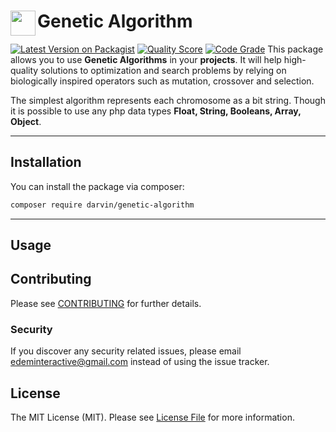 <h1>
    <img align="left" align="bottom" width="40" height="40" src="resources/images/icons/icon.png" />
    Genetic Algorithm
</h1>

[![Latest Version on Packagist](https://img.shields.io/packagist/v/darvin/genetic-algorithm.svg?style=flat-square)](https://packagist.org/packages/darvin/genetic-algorithm)
[![Quality Score](https://www.code-inspector.com/project/5217/score/svg)](https://frontend.code-inspector.com/public/project/5217/genetic-algorithm/dashboard)
[![Code Grade](https://www.code-inspector.com/project/5217/status/svg)](https://frontend.code-inspector.com/public/project/5217/genetic-algorithm/dashboard)
This package allows you to use **Genetic Algorithms** in your **projects**.
It will help high-quality solutions to optimization and search problems by relying on biologically 
inspired operators such as mutation, crossover and selection.

The simplest algorithm represents each chromosome as a bit string. Though it is possible to use any
php data types **Float, String, Booleans, Array, Object**.

---
    
## Installation

You can install the package via composer:

```bash
composer require darvin/genetic-algorithm
```


---

## Usage



## Contributing

Please see [CONTRIBUTING](CONTRIBUTING.md) for further details.

### Security

If you discover any security related issues, please email edeminteractive@gmail.com instead of using the issue tracker.

## License

The MIT License (MIT). Please see [License File](LICENSE.md) for more information.

